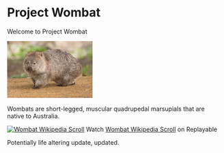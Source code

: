 # Project Wombat

Welcome to Project Wombat

![Wombat](wombat.jpeg)

Wombats are short-legged, muscular quadrupedal marsupials that are native to Australia.

[![Wombat Wikipedia Scroll](https://replayable-api-production.herokuapp.com/replay/6319789916af6c0067bfcdaa/gif?shareKey=j7BrlJq0UJ0J2eBrLKRjQ)](https://replayable.io/replay/6319789916af6c0067bfcdaa/?share=j7BrlJq0UJ0J2eBrLKRjQ)
  Watch [Wombat Wikipedia Scroll](https://replayable.io/replay/6319789916af6c0067bfcdaa/?share=j7BrlJq0UJ0J2eBrLKRjQ) on Replayable
  
Potentially life altering update, updated.
